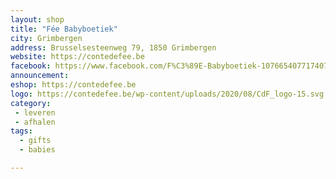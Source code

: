 ```yaml
---
layout: shop
title: "Fée Babyboetiek"
city: Grimbergen
address: Brusselsesteenweg 79, 1850 Grimbergen
website: https://contedefee.be
facebook: https://www.facebook.com/F%C3%89E-Babyboetiek-107665407717407/
announcement: 
eshop: https://contedefee.be
logo: https://contedefee.be/wp-content/uploads/2020/08/CdF_logo-15.svg
category: 
 - leveren
 - afhalen
tags:
  - gifts
  - babies

---
```


